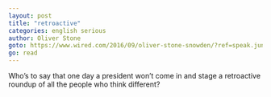 ```yaml
---
layout: post
title: "retroactive"
categories: english serious
author: Oliver Stone
goto: https://www.wired.com/2016/09/oliver-stone-snowden/?ref=speak.junglestar.org
go: read
---
```

Who’s to say that one day a president won’t come in and stage a retroactive roundup of all the people who think different?
